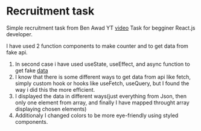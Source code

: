 # Recruitment task

Simple recruitment task from Ben Awad YT [video](https://youtu.be/gnkrDse9QKc)
Task for begginer React.js developer.

I have used 2 function components to make counter and to get data from fake api.

1. In second case i have used useState, useEffect, and async function to get fake [data](https://randomuser.me/api)
2. I know that there is some different ways to get data from api like fetch, simply custom hook or hooks like useFetch, useQuery, but I found the way i did this the more efficient.
3. I displayed the data in different ways(just everything from Json, then only one element from array, and finally I have mapped throught array displaying chosen elements)
4. Additionaly I changed colors to be more eye-friendly using styled components.